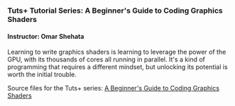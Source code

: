### Tuts+ Tutorial Series: A Beginner's Guide to Coding Graphics Shaders

#### Instructor: Omar Shehata

Learning to write graphics shaders is learning to leverage the power of the GPU, with its thousands of cores all running in parallel. It's a kind of programming that requires a different mindset, but unlocking its potential is worth the initial trouble.

Source files for the Tuts+ series: [A Beginner's Guide to Coding Graphics Shaders](http://gamedevelopment.tutsplus.com/series/a-beginners-guide-to-coding-graphics-shaders--cms-834)
